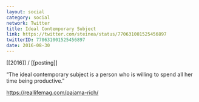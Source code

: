 ```yaml
---
layout: social
category: social
network: Twitter
title: Ideal Contemporary Subject
link: https://twitter.com/steinea/status/770631001525456897
twitterID: 770631001525456897
date: 2016-08-30
---
```


[[2016]] / [[posting]]

“The ideal contemporary subject is a person who is willing to spend all her time being productive.”

<https://reallifemag.com/pajama-rich/>
